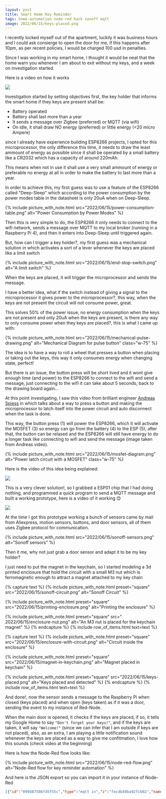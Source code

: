 ```yaml
---
layout: post
title: Smart Home Key Reminder
tags: home-automation node-red hack sonoff mqtt
image: 2022/06/15/keys-placed.png
---
```


I recently locked myself out of the apartment, luckily it was business hours
and I could ask consierge to open the door for me, if this happens after 10pm,
as per recent policies, I would be charged 100 usd in penalties.

Since I was working in my smart home, I thought it would be neat that the home
warn you whenever I am about to exit without my keys, and a week on
investigation started.

Here is a video on how it works

![](https://youtu.be/D_sBs_NYOe8)

Investigation started by setting objectives first, the key holder that informs
the smart home if they keys are present shall be:

* Battery operated
* Battery shall last more than a year
* It sends a message over Zigbee (preferred) or MQTT (via wifi)
* On idle, it shall draw NO energy (preferred) or little energy (<20 micro
Ampere)

since I already have experience building ESP8266 projects, I opted for this
microprocessor, the only difference this time, it needs to draw the least
ammount of energy as possible since it shall be operated by a small battery
like a CR2032 which has a capacity of around 220mAh.

This means when not in use it shall use a very small ammount of energy or
preferable no energy at all in order to make the battery to last more than a
year.

In order to achieve this, my first guess was to use a feature of the ESP8266
called "Deep-Sleep" which according to the power consumption by the power modes
table in the datasheet is only 20uA when on Deep-Sleep.

{%
  include picture_with_note.html
    src="2022/06/15/power-consumption-table.png"
    alt="Power Consumption by Power Modes"
%}

Then this is very simple to do, the ESP8266 it only needs to connect to the
wifi network, sends a message over MQTT to my local broker (running in a
Raspberry Pi 4), and then it enters into Deep-Sleep until triggered again.

But, how can I trigger a key holder?, my first guess was a mechanical solution
in which activates a sort of a lever whenever the keys are placed like a limit
switch

{%
  include picture_with_note.html
    src="2022/06/15/end-stop-switch.png"
    alt="A limit switch"
%}

When the keys are placed, it will trigger the microprocessor and sends the
message.

I have a better idea, what if the switch instead of giving a signal to the
microprocessor it gives power to the microprocessor?, this way, when the keys
are not present the circuit will not consume power, great.

This solves 50% of the power issue, no energy consumption when the keys are not
present and only 20uA when the keys are present, is there any way to only
consume power when they keys are placed?, this is what I came up with:

{%
  include picture_with_note.html
    src="2022/06/15/mechanical-pulse-drawing.png"
    alt="Mechanical Diagram for pulse button"
    class="w-75"
%}

The idea is to have a way to roll a wheel that presses a button when placing or
taking out the keys, this way it only consumes energy when changing state,
perfect!

But there is an issue, the button press will be short lived and it wont give
enough time (and power) to the ESP8266 to connect to the wifi and send a
message, just connecting to the wifi it can take about 5 seconds, back to the
drawing board again...

At this point investigating, I saw this video from brilliant engineer [Andreas
Spiess](https://www.youtube.com/c/AndreasSpiess) in which talks about a way to
press a button and making the microprocessor to latch itself into the power
circuit and auto disconnect when the task is done.

This way, the button press (1) will power the ESP8266, which it will activate
the MOSFET (3) so energy can go from the battery (4) to the ESP (5), after
that, the button can be relased and the ESP8266 will still have energy to do a
longer task like connecting to wifi and send the message (image taken from
Andreas video).

{%
  include picture_with_note.html
    src="2022/06/15/mosfet-diagram.png"
    alt="Power latch circuit with a MOSFET"
    class="w-75"
%}

Here is the video of this idea being explained:

![](https://youtu.be/nbMfb0dIvYc)

This is a very clever solution!, so I grabbed a ESP01 chip that I had doing
nothing, and programmed a quick program to send a MQTT message and built a
working prototype, here is a video of it working :blush:

![](https://youtu.be/L1iz5gWGAso)

At the time I got this prototype working a bunch of sensors came by mail from
Aliexpress, motion sensors, buttons, and door sensors, all of them uses Zigbee
protocol for communication.

{%
  include picture_with_note.html
    src="2022/06/15/sonoff-sensors.png"
    alt="Sonoff sensors"
%}

Then it me, why not just grab a door sensor and adapt it to be my key holder?

I just need to put the magnet in the keychain, so I started modeling a 3d
printed enclosure that hold the circuit with a small M3 nut which is
ferromagnetic enough to attract a magnet attached to my key chain

{% capture text %}
{%
  include picture_with_note.html
    preset="square"
    src="2022/06/15/sonoff-circuit.png"
    alt="Sonoff Circuit"
%}
<!--split-->
{%
  include picture_with_note.html
    preset="square"
    src="2022/06/15/printing-enclosure.png"
    alt="Printing the enclosure"
%}
<!--split-->
{%
  include picture_with_note.html
    preset="square"
    src=" 2022/06/15/enclosure-nut.png"
    alt="An M3 nut is placed for the keychain magnet"
%}
{% endcapture %}
{% include row_of_items.html text=text %}

{% capture text %}
{%
  include picture_with_note.html
    preset="square"
    src="2022/06/15/enclosure-with-circuit.png"
    alt="Circuit inside the enclosure"
%}
<!--split-->
{%
  include picture_with_note.html
    preset="square"
    src="2022/06/15/magnet-in-keychain.png"
    alt="Magnet placed in keychain"
%}
<!--split-->
{%
  include picture_with_note.html
    preset="square"
    src="2022/06/15/keys-placed.png"
    alt="Keys placed and detected"
%}
{% endcapture %}
{% include row_of_items.html text=text %}

And done!, now the sensor sends a message to the Raspberry Pi when closed
(keys placed) and when open (keys taken) as if it was a door, sending the event
to my instance of Red-Node.

When the main door is opened, it checks if the keys are placed, if so, it tells
my Google Home to say `"Don't forget your keys!"`, and if the keys are taken,
it will say `"Welcome!"` (since we can infer that I am outside if keys are not
placed), also, as an extra, I am playing a little notification sound whenever
the keys are placed as a way to give me confitmation, I love how this sounds
(check video at the beginning)

Here is how the Node-Red flow looks like:

{%
  include picture_with_note.html
    src="2022/06/15/node-red-flow.png"
    alt="Node-Red flow for key reminder automation"
%}

And here is the JSON export so you can import it in your instance of Node-Red

```json
[{"id":"099487586f45f55c","type":"mqtt in","z":"fec4b49ba92fcb02","name":"","topic":"zigbee2mqtt/main_door_contact_sensor","qos":"2","datatype":"json","broker":"d038737d9ec4f893","nl":false,"rap":true,"rh":0,"inputs":0,"x":190,"y":1360,"wires":[["75fa75f9290d2321","80b2102ecaacff89"]]},{"id":"75fa75f9290d2321","type":"switch","z":"fec4b49ba92fcb02","name":"contact is false","property":"payload.contact","propertyType":"msg","rules":[{"t":"false"}],"checkall":"true","repair":false,"outputs":1,"x":500,"y":1400,"wires":[["96c415c7e6adc921"]]},{"id":"80b2102ecaacff89","type":"switch","z":"fec4b49ba92fcb02","name":"contact is true","property":"payload.contact","propertyType":"msg","rules":[{"t":"true"}],"checkall":"true","repair":false,"outputs":1,"x":500,"y":1360,"wires":[[]]},{"id":"96c415c7e6adc921","type":"api-current-state","z":"fec4b49ba92fcb02","name":"","server":"a7e32585d87233f4","version":3,"outputs":1,"halt_if":"","halt_if_type":"str","halt_if_compare":"is","entity_id":"binary_sensor.main_door_contact_sensor_key_holder_contact","state_type":"str","blockInputOverrides":true,"outputProperties":[{"property":"payload","propertyType":"msg","value":"","valueType":"entityState"},{"property":"data","propertyType":"msg","value":"","valueType":"entity"}],"for":"0","forType":"num","forUnits":"minutes","override_topic":false,"state_location":"payload","override_payload":"msg","entity_location":"data","override_data":"msg","x":870,"y":1400,"wires":[["7a88cbe45a8a0840","e1b158241ac56f2d"]]},{"id":"7a88cbe45a8a0840","type":"switch","z":"fec4b49ba92fcb02","name":"off","property":"payload","propertyType":"msg","rules":[{"t":"eq","v":"off","vt":"str"}],"checkall":"true","repair":false,"outputs":1,"x":1230,"y":1400,"wires":[["5ac241fbc71c819a"]]},{"id":"e1b158241ac56f2d","type":"switch","z":"fec4b49ba92fcb02","name":"on","property":"payload","propertyType":"msg","rules":[{"t":"eq","v":"on","vt":"str"}],"checkall":"true","repair":false,"outputs":1,"x":1230,"y":1460,"wires":[["43963f905f72ddd8"]]},{"id":"5ac241fbc71c819a","type":"api-call-service","z":"fec4b49ba92fcb02","name":"","server":"a7e32585d87233f4","version":5,"debugenabled":false,"domain":"media_player","service":"volume_set","areaId":[],"deviceId":[],"entityId":["media_player.living_room_speaker"],"data":"{\"volume_level\": 1.0}","dataType":"json","mergeContext":"","mustacheAltTags":false,"outputProperties":[],"queue":"none","x":1410,"y":1400,"wires":[["b2af8179aa7c7953"]]},{"id":"43963f905f72ddd8","type":"api-call-service","z":"fec4b49ba92fcb02","name":"","server":"a7e32585d87233f4","version":5,"debugenabled":false,"domain":"media_player","service":"volume_set","areaId":[],"deviceId":[],"entityId":["media_player.living_room_speaker"],"data":"{\"volume_level\": 1.0}","dataType":"json","mergeContext":"","mustacheAltTags":false,"outputProperties":[],"queue":"none","x":1410,"y":1460,"wires":[["58259eec96fc6553"]]},{"id":"b2af8179aa7c7953","type":"api-call-service","z":"fec4b49ba92fcb02","name":"Joe, Don't forget your keys!","server":"a7e32585d87233f4","version":5,"debugenabled":false,"domain":"tts","service":"google_translate_say","areaId":[],"deviceId":[],"entityId":["media_player.living_room_speaker"],"data":"{\t   \"message\":\"Joe, Don't forget your keys!\",\t   \"cache\": \"true\"\t}","dataType":"jsonata","mergeContext":"","mustacheAltTags":false,"outputProperties":[],"queue":"none","x":1700,"y":1400,"wires":[[]]},{"id":"58259eec96fc6553","type":"api-call-service","z":"fec4b49ba92fcb02","name":"Welcome!","server":"a7e32585d87233f4","version":5,"debugenabled":false,"domain":"tts","service":"google_translate_say","areaId":[],"deviceId":[],"entityId":["media_player.living_room_speaker"],"data":"{\t   \"message\":\"Welcome!\",\t   \"cache\": \"true\"\t}","dataType":"jsonata","mergeContext":"","mustacheAltTags":false,"outputProperties":[],"queue":"none","x":1640,"y":1460,"wires":[[]]},{"id":"376c8512cb3712ff","type":"mqtt in","z":"fec4b49ba92fcb02","name":"","topic":"zigbee2mqtt/main_door_contact_sensor_key_holder","qos":"2","datatype":"json","broker":"d038737d9ec4f893","nl":false,"rap":true,"rh":0,"inputs":0,"x":230,"y":1480,"wires":[["4486b9ce45a6f9c2"]]},{"id":"4486b9ce45a6f9c2","type":"switch","z":"fec4b49ba92fcb02","name":"contact is true","property":"payload.contact","propertyType":"msg","rules":[{"t":"true"}],"checkall":"true","repair":false,"outputs":1,"x":520,"y":1480,"wires":[["fc1a27b69e93bc3f"]]},{"id":"fc1a27b69e93bc3f","type":"reusable","z":"fec4b49ba92fcb02","name":"","target":"set media player idle","outputs":1,"x":720,"y":1480,"wires":[["6f8a259d3efb8e8a"]]},{"id":"6f8a259d3efb8e8a","type":"api-call-service","z":"fec4b49ba92fcb02","name":"notification_sound.wav","server":"a7e32585d87233f4","version":5,"debugenabled":false,"domain":"media_player","service":"play_media","areaId":[],"deviceId":[],"entityId":["media_player.living_room_speaker"],"data":"{\"media_content_id\":\"http://192.168.1.80/notification_sound.wav\",\"media_content_type\":\"audio/mp3\"}","dataType":"json","mergeContext":"","mustacheAltTags":false,"outputProperties":[],"queue":"none","x":940,"y":1480,"wires":[[]]},{"id":"d038737d9ec4f893","type":"mqtt-broker","name":"","broker":"mosquitto","port":"1883","clientid":"","autoConnect":true,"usetls":false,"protocolVersion":"4","keepalive":"60","cleansession":true,"birthTopic":"","birthQos":"0","birthPayload":"","birthMsg":{},"closeTopic":"","closeQos":"0","closePayload":"","closeMsg":{},"willTopic":"","willQos":"0","willPayload":"","willMsg":{},"sessionExpiry":""},{"id":"a7e32585d87233f4","type":"server","name":"Home Assistant","version":2,"addon":false,"rejectUnauthorizedCerts":true,"ha_boolean":"y|yes|true|on|home|open","connectionDelay":true,"cacheJson":true,"heartbeat":false,"heartbeatInterval":"30"}]
```
